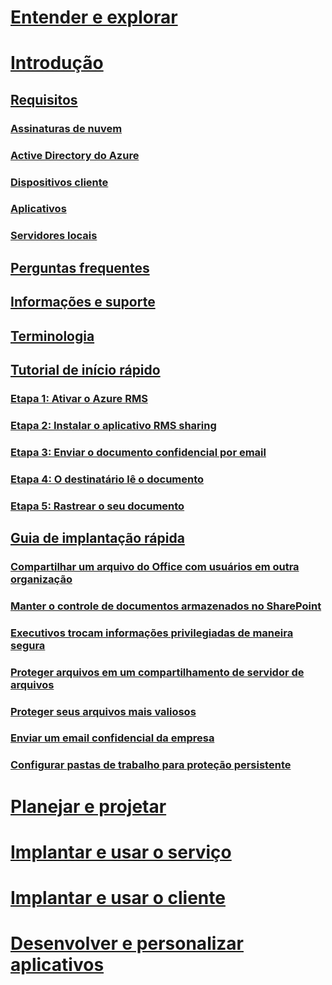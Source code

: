 # [Entender e explorar](/rights-management/understand-explore/azure-rights-management)
# [Introdução](requirements-azure-rms.md)
## [Requisitos](requirements-azure-rms.md)
### [Assinaturas de nuvem](requirements-subscriptions.md)
### [Active Directory do Azure](requirements-azure-ad.md)
### [Dispositivos cliente](requirements-client-devices.md)
### [Aplicativos](requirements-applications.md)
### [Servidores locais ](requirements-servers.md)
## [Perguntas frequentes](faqs.md)
## [Informações e suporte](information-support.md)
## [Terminologia](terminology.md)
## [Tutorial de início rápido](quick-start-tutorial.md)
### [Etapa 1: Ativar o Azure RMS](tutorial-step1.md)
### [Etapa 2: Instalar o aplicativo RMS sharing](tutorial-step2.md)
### [Etapa 3: Enviar o documento confidencial por email](tutorial-step3.md)
### [Etapa 4: O destinatário lê o documento](tutorial-step4.md)
### [Etapa 5: Rastrear o seu documento](tutorial-step5.md)
## [Guia de implantação rápida](rapid-deployment-guide.md)
### [Compartilhar um arquivo do Office com usuários em outra organização](scenario-share-office-file-externally.md)
### [Manter o controle de documentos armazenados no SharePoint](scenario-sharepoint.md)
### [Executivos trocam informações privilegiadas de maneira segura](scenario-executives-email.md)
### [Proteger arquivos em um compartilhamento de servidor de arquivos](scenario-fci.md)
### [Proteger seus arquivos mais valiosos](scenario-secure-most-valuable-files.md)
### [Enviar um email confidencial da empresa](scenario-company-confidential-email.md)
### [Configurar pastas de trabalho para proteção persistente](scenario-work-folders.md)
# [Planejar e projetar](/rights-management/plan-design/deployment-roadmap)
# [Implantar e usar o serviço](/rights-management/deploy-use/activate-service)
# [Implantar e usar o cliente](/rights-management/rms-client/use-client)
# [Desenvolver e personalizar aplicativos](/rights-management/develop/developers-guide)


<!--HONumber=Jun16_HO4-->


